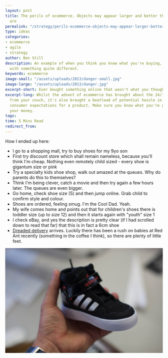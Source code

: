 ```yaml
---
layout: post
title: The perils of ecommerce. Objects may appear larger and better than they actually
  are
permalink: "/strategy/perils-ecommerce-objects-may-appear-larger-better-actually/"
type: ideas
categories:
- ecommerce
- agile
- strategy
author: Ben Still
description: An example of when you think you know what you're buying, but end up
  with something quite different.
keywords: ecommerce
image-small: "/assets/uploads/2013/danger-small.jpg"
image-large: "/assets/uploads/2013/danger.jpg"
excerpt-short: Ever bought something online that wasn't what you thought it was?
excerpt-long: Whilst the advent of ecommerce has brought about the 24/7 ease of shopping
  from your couch, it's also brought a boatload of potential hassle in meeting your
  consumer expectations for a product. Make sure you know what you're getting for
  your money.
tags:
time: 5 Mins Read
redirect_from:
---
```

How I ended up here:

- I go to a shopping mall, try to buy shoes for my 9yo son
- First try discount store which shall remain nameless, because you'll think I'm cheap. Nothing even remotely child sized - every shoe is gigantum size or pink
- Try a specialty kids shoe shop, walk out amazed at the queues. Why do parents do this to themselves?
- Think I'm being clever, catch a movie and then try again a few hours later. The queues are even bigger.
- Go home, check shoe size (5) and then jump online. Grab child to confirm style and colour.
- Shoes are ordered, feeling smug. I'm the Cool Dad. Yeah.
- My wife comes home and points out that for children's shoes there is toddler size (up to size 12) and then it starts again with "youth" size 1
- I check eBay, and yes the description is pretty clear (if I had scrolled down to read that far) that this is in fact a 6cm shoe
- [Dreaded delivery](http://www.benchfly.com/blog/caution-objects-may-appear-larger-than-they-really-are/) arrives. Luckily there has been a rush on babies at Red Ant recently (something in the coffee I think), so there are plenty of little feet.

![](/assets/uploads/2013/danger.jpg)
